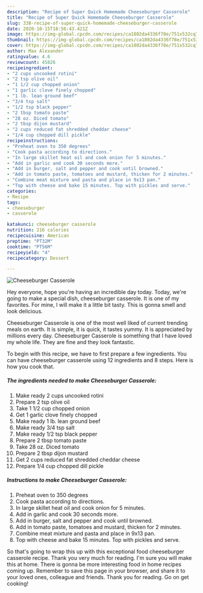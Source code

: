 ```yaml
---
description: "Recipe of Super Quick Homemade Cheeseburger Casserole"
title: "Recipe of Super Quick Homemade Cheeseburger Casserole"
slug: 338-recipe-of-super-quick-homemade-cheeseburger-casserole
date: 2020-10-15T18:56:43.421Z
image: https://img-global.cpcdn.com/recipes/ca1802da4336f78e/751x532cq70/cheeseburger-casserole-recipe-main-photo.jpg
thumbnail: https://img-global.cpcdn.com/recipes/ca1802da4336f78e/751x532cq70/cheeseburger-casserole-recipe-main-photo.jpg
cover: https://img-global.cpcdn.com/recipes/ca1802da4336f78e/751x532cq70/cheeseburger-casserole-recipe-main-photo.jpg
author: Max Alexander
ratingvalue: 4.6
reviewcount: 45826
recipeingredient:
- "2 cups uncooked rotini"
- "2 tsp olive oil"
- "1 1/2 cup chopped onion"
- "1 garlic clove finely chopped"
- "1 lb. lean ground beef"
- "3/4 tsp salt"
- "1/2 tsp black pepper"
- "2 tbsp tomato paste"
- "28 oz. Diced tomato"
- "2 tbsp dijon mustard"
- "2 cups reduced fat shredded cheddar cheese"
- "1/4 cup chopped dill pickle"
recipeinstructions:
- "Preheat oven to 350 degrees"
- "Cook pasta according to directions."
- "In large skillet heat oil and cook onion for 5 minutes."
- "Add in garlic and cook 30 seconds more."
- "Add in burger, salt and pepper and cook until browned."
- "Add in tomato paste, tomatoes and mustard, thicken for 2 minutes."
- "Combine meat mixture and pasta and place in 9x13 pan."
- "Top with cheese and bake 15 minutes. Top with pickles and serve."
categories:
- Recipe
tags:
- cheeseburger
- casserole

katakunci: cheeseburger casserole 
nutrition: 216 calories
recipecuisine: American
preptime: "PT32M"
cooktime: "PT56M"
recipeyield: "4"
recipecategory: Dessert

---
```



![Cheeseburger Casserole](https://img-global.cpcdn.com/recipes/ca1802da4336f78e/751x532cq70/cheeseburger-casserole-recipe-main-photo.jpg)

Hey everyone, hope you're having an incredible day today. Today, we're going to make a special dish, cheeseburger casserole. It is one of my favorites. For mine, I will make it a little bit tasty. This is gonna smell and look delicious.

Cheeseburger Casserole is one of the most well liked of current trending meals on earth. It is simple, it is quick, it tastes yummy. It is appreciated by millions every day. Cheeseburger Casserole is something that I have loved my whole life. They are fine and they look fantastic.




To begin with this recipe, we have to first prepare a few ingredients. You can have cheeseburger casserole using 12 ingredients and 8 steps. Here is how you cook that.

<!--inarticleads1-->

##### The ingredients needed to make Cheeseburger Casserole:

1. Make ready 2 cups uncooked rotini
1. Prepare 2 tsp olive oil
1. Take 1 1/2 cup chopped onion
1. Get 1 garlic clove finely chopped
1. Make ready 1 lb. lean ground beef
1. Make ready 3/4 tsp salt
1. Make ready 1/2 tsp black pepper
1. Prepare 2 tbsp tomato paste
1. Take 28 oz. Diced tomato
1. Prepare 2 tbsp dijon mustard
1. Get 2 cups reduced fat shredded cheddar cheese
1. Prepare 1/4 cup chopped dill pickle




<!--inarticleads2-->

##### Instructions to make Cheeseburger Casserole:

1. Preheat oven to 350 degrees
1. Cook pasta according to directions.
1. In large skillet heat oil and cook onion for 5 minutes.
1. Add in garlic and cook 30 seconds more.
1. Add in burger, salt and pepper and cook until browned.
1. Add in tomato paste, tomatoes and mustard, thicken for 2 minutes.
1. Combine meat mixture and pasta and place in 9x13 pan.
1. Top with cheese and bake 15 minutes. Top with pickles and serve.




So that's going to wrap this up with this exceptional food cheeseburger casserole recipe. Thank you very much for reading. I'm sure you will make this at home. There is gonna be more interesting food in home recipes coming up. Remember to save this page in your browser, and share it to your loved ones, colleague and friends. Thank you for reading. Go on get cooking!
